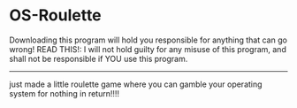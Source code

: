 # OS-Roulette

Downloading this program will hold you responsible for anything that can go wrong!
READ THIS!: I will not hold guilty for any misuse of this program, and shall not be responsible if YOU use this program.

---------------------------------------------------------------------------------------------------------------------------

just made a little roulette game where you can gamble your operating system for nothing in return!!!!


